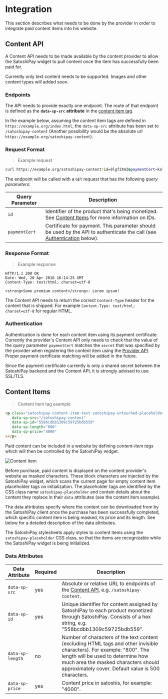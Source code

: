 # Integration

This section describes what needs to be done by the provider in order to integrate paid content items into his website.

## Content API

A Content API needs to be made available by the content provider to allow the SatoshiPay widget to pull content once the item has successfully been paid for.

<aside class="notice">
  Currently only text content needs to be supported. Images and other content types will added soon.
</aside>

### Endpoints

The API needs to provide exactly one endpoint. The route of that endpoint is defined as the **`data-sp-src` attribute** in the [content item tag](#content-items).

In the example below, assuming the content item tags are defined in `https://example.org/index.html`, the `data-sp-src` attribute has been set to `/satoshipay-content` (Another possibility would be the absolute url `https://example.org/satoshipay-content`).

### Request Format

> Example request

```bash
curl https://example.org/satoshipay-content?id=9lgf2XmI&paymentCert=kaTBAIv5j
```

The endpoint will be called with a `GET` request that has the following *query parameters*:

Query Parameter | Description
--------------- | -----------
`id`            | Identifier of the product that's being monetized. See [Content Items](#content-items) for more information on IDs.
`paymentCert`   | Certificate for payment. This parameter should be used by the API to authenticate the call (see [Authentication](#authentication8) below).

### Response Format

> Example response

```
HTTP/1.1 200 OK
Date: Wed, 20 Apr 2016 16:14:25 GMT
Content-Type: text/html; charset=utf-8

<strong>Some premium content</strong>: Lorem ipsum!
```

The Content API needs to return the correct `Content-Type` header for the content that is shipped. For example `Content-Type: text/html; charset=utf-8` for regular HTML.

### Authentication

Authentication is done for each content item using its payment certificate. Currently the provider's Content API only needs to check that the value of the query parameter `paymentCert` matches the `secret` that was specified by the provider when registering the content item using the [Provider API](#provider-api). Proper payment certificate matching will be added in the future.

<aside class="warning">
  Since the payment certificate currently is only a shared secret between the SatoshiPay backend and the Content API, it is strongly advised to use SSL/TLS.
</aside>

## Content Items

> Content item tag example

```html
<p class="satoshipay-content-item-text satoshipay-untouched-placeholder"
   data-sp-src="/satoshipay-content"
   data-sp-id="558bcdbb1309c59725bdb559"
   data-sp-length="800"
   data-sp-price="4000"
></p>
```

Paid content can be included in a website by defining *content-item tags* which will then be controlled by the SatoshiPay widget.

![Content item](images/content-mask.png "Content item")

Before purchase, paid content is displayed on the content provider's website as masked characters. These block characters are injected by the SatoshiPay widget, which scans the current page for empty content item placeholder tags on initialization. The placeholder tags are identified by the CSS class name `satoshipay-placeholder` and contain details about the content they replace in their `data` attributes (see the content item example).

The data attributes specify where the content can be downloaded from by the SatoshiPay client once the purchase has been successfully completed, which specific content item is being masked, its price and its length. See below for a detailed description of the data attributes.

The SatoshiPay stylesheets apply styles to content items using the `satoshipay-placeholder` CSS class, so that the items are recognizable while the SatoshiPay widget is being initialized.

### Data Attributes

Data Attribute   | Required | Description
---------------- | -------- | -----------
`data-sp-src`    | yes      | Absolute or relative URL to endpoints of the [Content API](#content-api), e.g. `/satoshipay-content`.
`data-sp-id`     | yes      | Unique identifier for content assigned by SatoshiPay to each product monetized through SatoshiPay. Consists of a hex string, e.g. "558bcdbb1309c59725bdb559".
<span style="white-space: nowrap;">`data-sp-length`</span> | no       | Number of characters of the text content (excluding HTML tags and other invisible characters). For example: "800". The length will be used to determine how much area the masked characters should approximately cover. Default value is 500 characters.
`data-sp-price`  | yes      | Content price in satoshis, for example: "4000".
